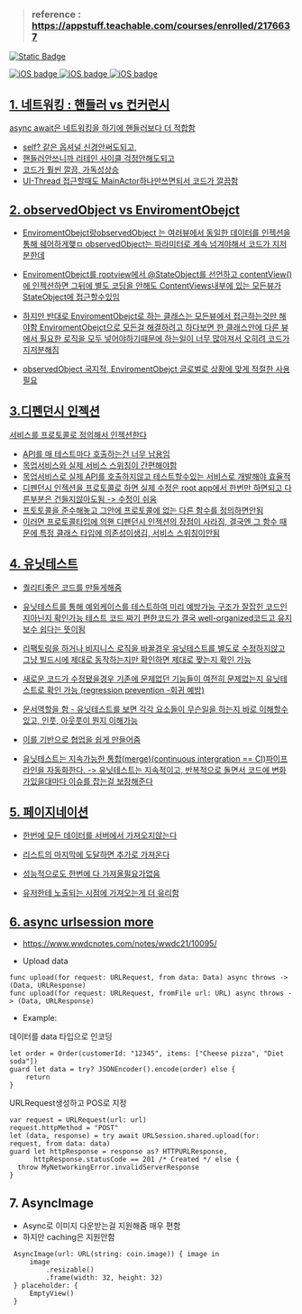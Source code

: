> ### reference : https://appstuff.teachable.com/courses/enrolled/2176637

<a href="https://github.com/beakyangsu/iOS-Networking/blob/main/README.en.md"><img alt="Static Badge" src="https://img.shields.io/badge/switch_to-readme_en-blue?style=plastic&link=https://github.com/beakyangsu/iOS-Networking/blob/main/README.en.md">

![iOS badge](https://img.shields.io/badge/iOS-15.0%2B-green)
![iOS badge](https://img.shields.io/badge/iOS-Swift_UI%2B-red)
![iOS badge](https://img.shields.io/badge/iOS-Async_Await%2B-yellow)


## 1. 네트워킹 : 핸들러 vs 컨커런시 
async await은 네트워킹을 하기에 핸들러보다 더 적합함
+ self? 같은 옵셔널 신경안써도되고,
+  핸들러안쓰니까 리테인 사이클 걱정안해도되고
+ 코드가 훨씬 깔끔, 가독성상승
+  UI-Thread 접근할때도 MainActor하나만쓰면되서 코드가 깔끔함


## 2. observedObject vs EnviromentObejct

 + EnviromentObejct랑observedObject 는 여러뷰에서 동일한 데이터를 인젝션을 통해 쉐어하게햊ㅁ
 observedObject는 파라미터로 계속 넘겨야해서 코드가 지저분한데

 + EnviromentObejct를 rootview에서 @StateObject를 선언하고 contentView()에 인젝션하면
 그뒤에 별도 코딩을 안해도 ContentViews내부에 있는 모든뷰가 StateObject에 접근할수있임

 + 하지만 반대로 EnviromentObejct로 하는 클래스는 모든뷰에서 접근하는것만 해야함
 EnviromentObejct으로 모든걸 해결하려고 하다보면 한 클래스안에 다른 뷰에서 필요한 로직을 모두 넣어야하기때문에
 하는일이 너무 많아져서 오히려 코드가 지저분해짐

 + observedObject 국지적, EnviromentObejct 글로벌로 상황에 맞게 적절한 사용 필요


## 3.디펜던시 인젝션

 서비스를 프로토콜로 정의해서 인젝션한다

 + API를 매 테스트마다 호출하는건 너무 남용임
 + 목업서비스와 실제 서비스 스위칭이 간편해야함
 + 목업서비스로 실제 API를 호출하지않고 테스트할수있는 서비스로 개발해야 효율적
 + 디펜던시 인젝션을 프로토콜로 하면 실제 수정은 root app에서 한번만 하면되고 다른부분은 건들지않아도됨 -> 수정이 쉬움
 + 프토토콜을 준수해놓고 그안에 프로토콜에 없는 다른 함수를 정의하면안됨
 + 이러면 프로토콜타입에 의핸 디펜던시 인젝션의 장점이 사라짐, 결국엔 그 함수 때문에 특정 클래스 타입에 의존성이생김, 서비스 스위칭이안됨




## 4. 유닛테스트

 + 퀄리티좋은 코드를 만들게해줌

 + 유닛테스트를 통해 예외케이스를 테스트하여 미리 예방가능
 구조가 잘잡힌 코드인지아닌지 확인가능
 테스트 코드 짜기 편한코드가 결국 well-organized코드고 유지보수 쉽다는 뜻이됨

 + 리팩토링을 하거나 비지니스 로직을 바꿀경우
 유닛테스트를 별도로 수정하지않고 그냥 빌드시에 제대로 동작하는지만 확인하면 제대로 짲는지 확인 가능

 + 새로운 코드가 수정됐을경우 기존에 문제없던 기능들이 여전히 문제없는지 유닛테스트로 확인 가능 (regression prevention -회귀 예방)

 + 문서역할을 함  - 유닛테스트를 보면 각각 요소들이 무슨일을 하는지 바로 이해할수 있고, 인풋, 아웃풋이 뭔지 이해가능

 + 이를 기반으로 협업을 쉽게 만들어줌

 + 유닛테스트는 지속가능한 통합(merge)(continuous intergration == CI)파이프라인을 자동화한다. -> 유닛테스트는 지속적이고, 반복적으로 돌면서 코드에 변화가있을대마다 이슈를 잡는걸 보장해준다






## 5. 페이지네이션
 + 한번에 모든 데이터를 서버에서 가져오지않는다
 + 리스트의 마지막에 도달하면 추가로 가져온다

 + 성능적으로도 한번에 다 가져올필요가없음
 + 유저한테 노출되는 시점에 가져오는게 더 유리함




## 6. async urlsession more 
 + https://www.wwdcnotes.com/notes/wwdc21/10095/

 + Upload data
````
func upload(for request: URLRequest, from data: Data) async throws -> (Data, URLResponse)
func upload(for request: URLRequest, fromFile url: URL) async throws -> (Data, URLResponse)
````


 + Example:

 데이터를 data 타입으로 인코딩
 ````
 let order = Order(customerId: "12345", items: ["Cheese pizza", "Diet soda"])
 guard let data = try? JSONEncoder().encode(order) else {
     return
 }
````

 URLRequest생성하고 POS로 지정
 ````
 var request = URLRequest(url: url)
 request.httpMethod = "POST"
 let (data, response) = try await URLSession.shared.upload(for: request, from data: data)
 guard let httpResponse = response as? HTTPURLResponse,
       httpResponse.statusCode == 201 /* Created */ else {
   throw MyNetworkingError.invalidServerResponse
 }
````





## 7. AsyncImage

 + Async로 이미지 다운받는걸 지원해줌 매우 편함
 + 하지만 caching은 지원안함 
````
 AsyncImage(url: URL(string: coin.image)) { image in
     image
         .resizable()
         .frame(width: 32, height: 32)
 } placeholder: {
     EmptyView()
 }
````
